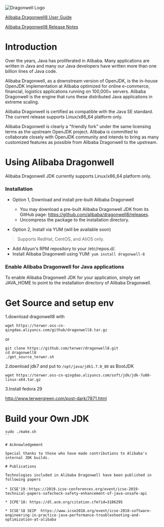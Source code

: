 ![Dragonwell Logo](https://raw.githubusercontent.com/wiki/alibaba/dragonwell8/images/dragonwell_std_txt_horiz.png)

[Alibaba Dragonwell8 User Guide](https://github.com/alibaba/dragonwell8/wiki/Alibaba-Dragonwell8-User-Guide)

[Alibaba Dragonwell8 Release Notes](https://github.com/alibaba/dragonwell8/wiki/Alibaba-Dragonwell8-Release-Notes)

# Introduction

Over the years, Java has proliferated in Alibaba. Many applications are written in Java and many our Java developers have written more than one billion lines of Java code.

Alibaba Dragonwell, as a downstream version of OpenJDK, is the in-house OpenJDK implementation at Alibaba optimized for online e-commerce, financial, logistics applications running on 100,000+ servers. Alibaba Dragonwell is the engine that runs these distributed Java applications in extreme scaling.

Alibaba Dragonwell is certified as compatible with the Java SE standard. The current release supports Linux/x86_64 platform only.

Alibaba Dragonwell is clearly a "friendly fork" under the same licensing terms as the upstream OpenJDK project. Alibaba is committed to collaborate closely with OpenJDK community and intends to bring as many customized features as possible from Alibaba Dragonwell to the upstream.

# Using Alibaba Dragonwell

Alibaba Dragonwell JDK currently supports Linux/x86_64 platform only.

### Installation

* Option 1, Download and install pre-built Alibaba Dragonwell
   * You may download a pre-built Alibaba Dragonwell JDK from its GitHub page:
https://github.com/alibaba/dragonwell8/releases.
   * Uncompress the package to the installation directory.

* Option 2, Install via YUM
(will be available soon)
> Supports RedHat, CentOS, and AliOS only.
   * Add Aliyun's RPM repository to your /etc/repos.d/.
   * Install Alibaba Dragonwell using YUM:
`yum install dragonwell-8`

### Enable Alibaba Dragonwell for Java applications

To enable Alibaba Dragonwell JDK for your application, simply set JAVA_HOME to point to the installation directory of Alibaba Dragonwell.

# Get Source and setup env


1.download dragonwell8 with

```
wget https://terwer.oss-cn-qingdao.aliyuncs.com/github/dragonwell8.tar.gz
```

or

```
git clone https://github.com/terwer/dragonwell8.git
cd dragonwell8
./get_source_terwer.sh
```

2.download jdk7 and put to `/opt/java/jdk1.7.0_80` as BootJDK

```
wget https://terwer.oss-cn-qingdao.aliyuncs.com/soft/jdk/jdk-7u80-linux-x64.tar.gz
```

3.Install fedora 29

http://www.terwergreen.com/post-dark/7871.html


# Build your Own JDK

```
sudo ./make.sh
``

# Acknowledgement

Special thanks to those who have made contributions to Alibaba's internal JDK builds.

# Publications

Technologies included in Alibaba Dragonwell have been published in following papers

* ICSE'19：https://2019.icse-conferences.org/event/icse-2019-technical-papers-safecheck-safety-enhancement-of-java-unsafe-api

* ICPE'18: https://dl.acm.org/citation.cfm?id=3186295

* ICSE'18 SEIP  https://www.icse2018.org/event/icse-2018-software-engineering-in-practice-java-performance-troubleshooting-and-optimization-at-alibaba
